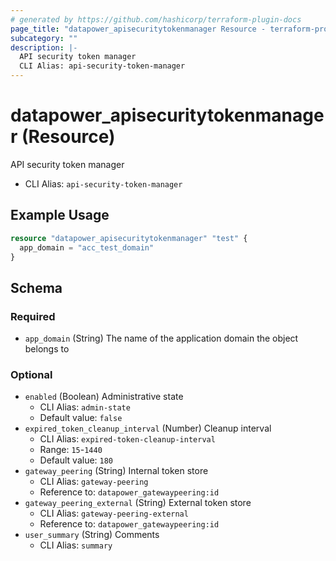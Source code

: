 ```yaml
---
# generated by https://github.com/hashicorp/terraform-plugin-docs
page_title: "datapower_apisecuritytokenmanager Resource - terraform-provider-datapower"
subcategory: ""
description: |-
  API security token manager
  CLI Alias: api-security-token-manager
---
```


# datapower_apisecuritytokenmanager (Resource)

API security token manager
  - CLI Alias: `api-security-token-manager`

## Example Usage

```terraform
resource "datapower_apisecuritytokenmanager" "test" {
  app_domain = "acc_test_domain"
}
```

<!-- schema generated by tfplugindocs -->
## Schema

### Required

- `app_domain` (String) The name of the application domain the object belongs to

### Optional

- `enabled` (Boolean) Administrative state
  - CLI Alias: `admin-state`
  - Default value: `false`
- `expired_token_cleanup_interval` (Number) Cleanup interval
  - CLI Alias: `expired-token-cleanup-interval`
  - Range: `15`-`1440`
  - Default value: `180`
- `gateway_peering` (String) Internal token store
  - CLI Alias: `gateway-peering`
  - Reference to: `datapower_gatewaypeering:id`
- `gateway_peering_external` (String) External token store
  - CLI Alias: `gateway-peering-external`
  - Reference to: `datapower_gatewaypeering:id`
- `user_summary` (String) Comments
  - CLI Alias: `summary`
